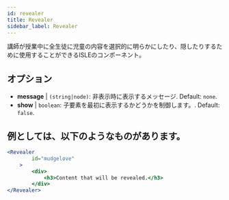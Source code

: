 ```yaml
---
id: revealer 
title: Revealer
sidebar_label: Revealer
---
```


講師が授業中に全生徒に児童の内容を選択的に明らかにしたり、隠したりするために使用することができるISLEのコンポーネント。

## オプション

* __message__ | `(string|node)`: 非表示時に表示するメッセージ. Default: `none`.
* __show__ | `boolean`: 子要素を最初に表示するかどうかを制御します。. Default: `false`.


## 例としては、以下のようなものがあります。

```jsx live
<Revealer
        id="mudgelove"
    >
        <div>
            <h3>Content that will be revealed.</h3>
        </div>
</Revealer>
``` 

